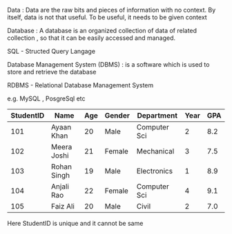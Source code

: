 Data : Data are the raw bits and pieces of information with no context. 
By itself, data is not that useful. To be useful, it needs to be given context

Database : A database is an organized collection of data of related collection , so that it can be easily accessed and managed. 

SQL - Structed Query Langage 

Database Management System (DBMS) : is a software which is used to store and retrieve the database

RDBMS - Relational Database Management System

e.g. MySQL , PosgreSql etc

| StudentID | Name         | Age | Gender | Department   | Year | GPA  |
|-----------|--------------|-----|--------|--------------|------|------|
| 101       | Ayaan Khan   | 20  | Male   | Computer Sci | 2    | 8.2  |
| 102       | Meera Joshi  | 21  | Female | Mechanical   | 3    | 7.5  |
| 103       | Rohan Singh  | 19  | Male   | Electronics  | 1    | 8.9  |
| 104       | Anjali Rao   | 22  | Female | Computer Sci | 4    | 9.1  |
| 105       | Faiz Ali     | 20  | Male   | Civil        | 2    | 7.0  |


Here StudentID is unique and it cannot be same 

